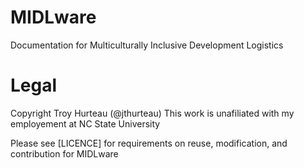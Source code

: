 # MIDLware
Documentation for Multiculturally Inclusive Development Logistics

# Legal
Copyright Troy Hurteau (@jthurteau)
This work is unafiliated with my employement at NC State University

Please see [LICENCE] for requirements on reuse, modification, and contribution for MIDLware